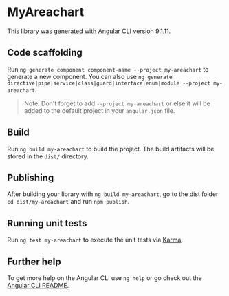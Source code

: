 # MyAreachart

This library was generated with [Angular CLI](https://github.com/angular/angular-cli) version 9.1.11.

## Code scaffolding

Run `ng generate component component-name --project my-areachart` to generate a new component. You can also use `ng generate directive|pipe|service|class|guard|interface|enum|module --project my-areachart`.
> Note: Don't forget to add `--project my-areachart` or else it will be added to the default project in your `angular.json` file. 

## Build

Run `ng build my-areachart` to build the project. The build artifacts will be stored in the `dist/` directory.

## Publishing

After building your library with `ng build my-areachart`, go to the dist folder `cd dist/my-areachart` and run `npm publish`.

## Running unit tests

Run `ng test my-areachart` to execute the unit tests via [Karma](https://karma-runner.github.io).

## Further help

To get more help on the Angular CLI use `ng help` or go check out the [Angular CLI README](https://github.com/angular/angular-cli/blob/master/README.md).
